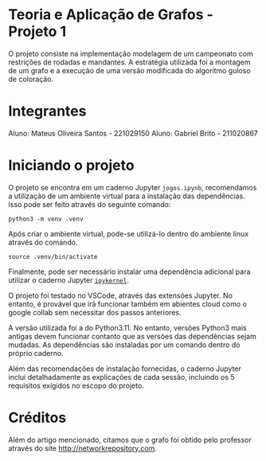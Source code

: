# Teoria e Aplicação de Grafos - Projeto 1
O projeto consiste na implementação modelagem de um campeonato com restrições de rodadas e mandantes. A estratégia utilizada foi a montagem de um grafo e a execução de uma versão modificada do algoritmo guloso de coloração.

# Integrantes
Aluno: Mateus Oliveira Santos - 221029150
Aluno: Gabriel Brito - 211020867

# Iniciando o projeto
O projeto se encontra em um caderno Jupyter `jogos.ipynb`, recomendamos a utilização de um ambiente virtual para a instalação das dependências. Isso pode ser feito através do seguinte comando:

```
python3 -m venv .venv
```

Após criar o ambiente virtual, pode-se utilizá-lo dentro do ambiente linux através do comando.

```
source .venv/bin/activate
```

Finalmente, pode ser necessário instalar uma dependência adicional para utilizar o caderno Jupyter [`ipykernel`](https://pypi.org/project/ipykernel/).

O projeto foi testado no VSCode, através das extensões Jupyter. No entanto, é provável que irá funcionar também em abientes cloud como o google collab sem necessitar dos passos anteriores.

A versão utilizada foi a do Python3.11. No entanto, versões Python3 mais antigas devem funcionar contanto que as versões das dependências sejam mudadas. As dependências são instaladas por um comando dentro do próprio caderno.

Além das recomendações de instalação fornecidas, o caderno Jupyter inclui detalhadamente as explicações de cada sessão, incluindo os 5 requisitos exigidos no escopo do projeto.

# Créditos

Além do artigo mencionado, citamos que o grafo foi obtido pelo professor através do site http://networkrepository.com.